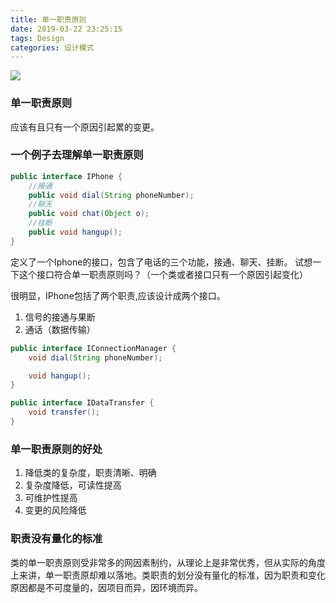 ```yaml
---
title: 单一职责原则
date: 2019-03-22 23:25:15
tags: Design
categories: 设计模式
---
```


![](http://posw9yxeh.bkt.clouddn.com/images/common/gratisography-290-thumbnail-small.jpg)
<!-- more -->

### 单一职责原则

应该有且只有一个原因引起累的变更。

### 一个例子去理解单一职责原则

```java
public interface IPhone {
    //接通
    public void dial(String phoneNumber);
    //聊天
    public void chat(Object o);
    //挂断
    public void hangup();
}
```
定义了一个Iphone的接口，包含了电话的三个功能，接通、聊天、挂断。 试想一下这个接口符合单一职责原则吗？（一个类或者接口只有一个原因引起变化） 

很明显，IPhone包括了两个职责,应该设计成两个接口。

1. 信号的接通与果断
2. 通话（数据传输）

```java
public interface IConnectionManager {
    void dial(String phoneNumber);

    void hangup();
}
```

```java
public interface IDataTransfer {
    void transfer();
}
```

### 单一职责原则的好处
1. 降低类的复杂度，职责清晰、明确
2. 复杂度降低，可读性提高
3. 可维护性提高
4. 变更的风险降低

### 职责没有量化的标准
类的单一职责原则受非常多的网因素制约，从理论上是非常优秀，但从实际的角度上来讲，单一职责原却难以落地。类职责的划分没有量化的标准，因为职责和变化原因都是不可度量的，因项目而异，因环境而异。





